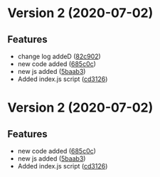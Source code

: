 # Version 2 (2020-07-02)

## Features
* change log addeD ([82c902](https://github.com/sagarpatr/Feature-test30/commit/82c90284951b164c53e89a8a13295a00f225af7e))
* new code added ([685c0c](https://github.com/sagarpatr/Feature-test30/commit/685c0cfcbd25e691fd9b57c396a0d131547ec49e))
* new js added ([5baab3](https://github.com/sagarpatr/Feature-test30/commit/5baab3383348b6dba63eb378c03531721060a1dd))
* Added index.js script ([cd3126](https://github.com/sagarpatr/Feature-test30/commit/cd31262efae5565f37138c097ea3d5270f7abfee))

# Version 2 (2020-07-02)

## Features
* new code added ([685c0c](https://github.com/sagarpatr/Feature-test30/commit/685c0cfcbd25e691fd9b57c396a0d131547ec49e))
* new js added ([5baab3](https://github.com/sagarpatr/Feature-test30/commit/5baab3383348b6dba63eb378c03531721060a1dd))
* Added index.js script ([cd3126](https://github.com/sagarpatr/Feature-test30/commit/cd31262efae5565f37138c097ea3d5270f7abfee))


